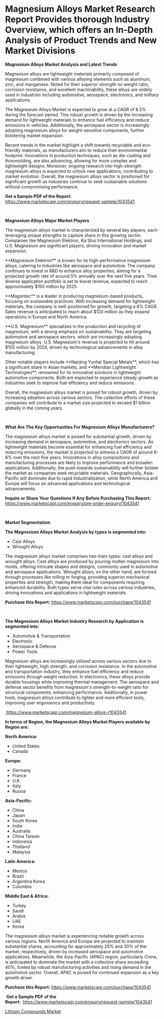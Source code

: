 <p><h1>Magnesium Alloys Market Research Report Provides thorough Industry Overview, which offers an In-Depth Analysis of Product Trends and New Market Divisions</h1></p><p><strong>Magnesium Alloys Market Analysis and Latest Trends</strong></p>
<p><p>Magnesium alloys are lightweight materials primarily composed of magnesium combined with various alloying elements such as aluminum, zinc, and manganese. Noted for their superior strength-to-weight ratio, corrosion resistance, and excellent machinability, these alloys are widely used in industries including automotive, aerospace, electronics, and military applications.</p><p>The Magnesium Alloys Market is expected to grow at a CAGR of 8.5% during the forecast period. This robust growth is driven by the increasing demand for lightweight materials to enhance fuel efficiency and reduce emissions in vehicles. Additionally, the aerospace sector is increasingly adopting magnesium alloys for weight-sensitive components, further bolstering market expansion.</p><p>Recent trends in the market highlight a shift towards recyclable and eco-friendly materials, as manufacturers aim to reduce their environmental footprint. Innovations in production techniques, such as die-casting and thixomolding, are also advancing, allowing for more complex and lightweight designs. Moreover, ongoing research into high-strength magnesium alloys is expected to unlock new applications, contributing to market evolution. Overall, the magnesium alloys sector is positioned for significant growth as industries continue to seek sustainable solutions without compromising performance.</p></p>
<p><strong>Get a Sample PDF of the Report:&nbsp;</strong> <a href="https://www.marketscagr.com/enquiry/request-sample/1043541?utm_campaign=1999&utm_medium=2&utm_source=Github&utm_content=ia&utm_term=31012025&utm_id=magnesium-alloys">https://www.marketscagr.com/enquiry/request-sample/1043541</a></p>
<p>&nbsp;</p>
<p><strong>Magnesium Alloys Major Market Players</strong></p>
<p><p>The magnesium alloys market is characterized by several key players, each leveraging unique strengths to capture share in this growing sector. Companies like Magnesium Elektron, Ka Shui International Holdings, and U.S. Magnesium are significant players, driving innovation and market expansion.</p><p>**Magnesium Elektron** is known for its high-performance magnesium alloys, catering to industries like aerospace and automotive. The company continues to invest in R&D to enhance alloy properties, aiming for a projected growth rate of around 5% annually over the next five years. Their diverse application portfolio is set to boost revenue, expected to reach approximately $150 million by 2025.</p><p>**Magontec** is a leader in producing magnesium-based products, focusing on sustainable practices. With increasing demand for lightweight materials, the company is well-positioned for growth, targeting a 6% CAGR. Sales revenue is anticipated to reach about $120 million as they expand operations in Europe and North America.</p><p>**U.S. Magnesium** specializes in the production and recycling of magnesium, with a strong emphasis on sustainability. They are targeting automotive and aerospace sectors, which are increasingly adopting magnesium alloys. U.S. Magnesium's revenue is projected to hit around $100 million by 2024, driven by technological advancements in alloy manufacturing.</p><p>Other notable players include **Nanjing Yunhai Special Metals**, which has a significant share in Asian markets, and **Meridian Lightweight Technologies**, renowned for its innovative solutions in lightweight automotive components. Both are expected to experience steady growth as industries seek to improve fuel efficiency and reduce emissions.</p><p>Overall, the magnesium alloys market is poised for robust growth, driven by increasing adoption across various sectors. The collective efforts of these companies will contribute to a market size projected to exceed $1 billion globally in the coming years.</p></p>
<p>&nbsp;</p>
<p><strong>What Are The Key Opportunities For Magnesium Alloys Manufacturers?</strong></p>
<p><p>The magnesium alloys market is poised for substantial growth, driven by increasing demand in aerospace, automotive, and electronics sectors. As lightweight materials become essential for enhancing fuel efficiency and reducing emissions, the market is projected to witness a CAGR of around 6-8% over the next five years. Innovations in alloy compositions and manufacturing processes are likely to improve performance and broaden applications. Additionally, the push towards sustainability will further bolster the market as companies seek recyclable materials. Geographically, Asia-Pacific will dominate due to rapid industrialization, while North America and Europe will focus on advanced applications and technological advancements.</p></p>
<p><strong>Inquire or Share Your Questions If Any Before Purchasing This Report:</strong> <a href="https://www.marketscagr.com/enquiry/pre-order-enquiry/1043541?utm_campaign=1999&utm_medium=2&utm_source=Github&utm_content=ia&utm_term=31012025&utm_id=magnesium-alloys">https://www.marketscagr.com/enquiry/pre-order-enquiry/1043541</a></p>
<p>&nbsp;</p>
<p><strong>Market Segmentation</strong></p>
<p><strong>The Magnesium Alloys Market Analysis by types is segmented into:</strong></p>
<p><ul><li>Cast Alloys</li><li>Wrought Alloys</li></ul></p>
<p><p>The magnesium alloys market comprises two main types: cast alloys and wrought alloys. Cast alloys are produced by pouring molten magnesium into molds, offering intricate shapes and designs, commonly used in automotive and aerospace applications. Wrought alloys, on the other hand, are formed through processes like rolling or forging, providing superior mechanical properties and strength, making them ideal for components requiring enhanced durability. Both types serve vital roles across various industries, driving innovations and applications in lightweight materials.</p></p>
<p><strong>Purchase this Report:&nbsp;</strong><a href="https://www.marketscagr.com/purchase/1043541?utm_campaign=1999&utm_medium=2&utm_source=Github&utm_content=ia&utm_term=31012025&utm_id=magnesium-alloys">https://www.marketscagr.com/purchase/1043541</a></p>
<p>&nbsp;</p>
<p><strong>The Magnesium Alloys Market Industry Research by Application is segmented into:</strong></p>
<p><ul><li>Automotive & Transportation</li><li>Electronic</li><li>Aerospace & Defense</li><li>Power Tools</li></ul></p>
<p><p>Magnesium alloys are increasingly utilized across various sectors due to their lightweight, high strength, and corrosion resistance. In the automotive and transportation industry, they enhance fuel efficiency and reduce emissions through weight reduction. In electronics, these alloys provide durable housings while improving thermal management. The aerospace and defense sector benefits from magnesium's strength-to-weight ratio for structural components, enhancing performance. Additionally, in power tools, magnesium alloys contribute to lighter and more efficient tools, improving user ergonomics and productivity.</p></p>
<p><a href="https://www.marketscagr.com/magnesium-alloys-r1043541?utm_campaign=1999&utm_medium=2&utm_source=Github&utm_content=ia&utm_term=31012025&utm_id=magnesium-alloys">&nbsp;https://www.marketscagr.com/magnesium-alloys-r1043541</a></p>
<p><strong>In terms of Region, the Magnesium Alloys Market Players available by Region are:</strong></p>
<p>
    <p> <strong> North America: </strong>
        <ul>
            <li>United States</li>
            <li>Canada</li>
        </ul>
        </p> 
    <p> <strong> Europe: </strong>
        <ul>
            <li>Germany</li>
            <li>France</li>
            <li>U.K.</li>
            <li>Italy</li>
            <li>Russia</li>
        </ul>
        </p> 
    <p> <strong> Asia-Pacific: </strong>
        <ul>
            <li>China</li>
            <li>Japan</li>
            <li>South Korea</li>
            <li>India</li>
            <li>Australia</li>
            <li>China Taiwan</li>
            <li>Indonesia</li>
            <li>Thailand</li>
            <li>Malaysia</li>
        </ul>
        </p> 
    <p> <strong> Latin America: </strong>
        <ul>
            <li>Mexico</li>
            <li>Brazil</li>
            <li>Argentina Korea</li>
            <li>Colombia</li>
        </ul>
        </p> 
    <p> <strong> Middle East & Africa: </strong>
        <ul>
            <li>Turkey</li>
            <li>Saudi</li>
            <li>Arabia</li>
            <li>UAE</li>
            <li>Korea</li>
        </ul>
    </p>
    </p>
<p><p>The magnesium alloys market is experiencing notable growth across various regions. North America and Europe are projected to maintain substantial shares, accounting for approximately 25% and 30% of the market, respectively, driven by increased aerospace and automotive applications. Meanwhile, the Asia-Pacific (APAC) region, particularly China, is anticipated to dominate the market with a collective share exceeding 40%, fueled by robust manufacturing activities and rising demand in the automotive sector. Overall, APAC is poised for continued expansion as a key growth driver.</p></p>
<p><strong>Purchase this Report: </strong><a href="https://www.marketscagr.com/purchase/1043541?utm_campaign=1999&utm_medium=2&utm_source=Github&utm_content=ia&utm_term=31012025&utm_id=magnesium-alloys">https://www.marketscagr.com/purchase/1043541</a></p>
<p>&nbsp;<strong>Get a Sample PDF of the Report:&nbsp;&nbsp;</strong><a href="https://www.marketscagr.com/enquiry/request-sample/1043541?utm_campaign=1999&utm_medium=2&utm_source=Github&utm_content=ia&utm_term=31012025&utm_id=magnesium-alloys">https://www.marketscagr.com/enquiry/request-sample/1043541</a></p>
<p><strong></strong></p>
<p><p><a href="https://github.com/tamvrosiya/Market-Research-Report-List-6/blob/main/lithium-compounds-market.md?utm_campaign=1999&utm_medium=2&utm_source=Github&utm_content=ia&utm_term=31012025&utm_id=magnesium-alloys">Lithium Compounds Market</a></p></p>